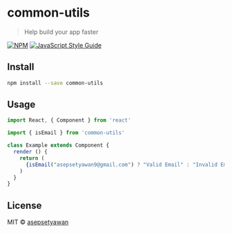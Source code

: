 # common-utils

> Help build your app faster

[![NPM](https://img.shields.io/npm/v/@asepsetyawan/js-common-utils.svg)](https://www.npmjs.com/package/@asepsetyawan/js-common-utils) [![JavaScript Style Guide](https://img.shields.io/badge/code_style-standard-brightgreen.svg)](https://standardjs.com)

## Install

```bash
npm install --save common-utils
```

## Usage

```jsx
import React, { Component } from 'react'

import { isEmail } from 'common-utils'

class Example extends Component {
  render () {
    return (
      {isEmail("asepsetyawan9@gmail.com") ? "Valid Email" : "Invalid Email"}
    )
  }
}
```

## License

MIT © [asepsetyawan](https://github.com/asepsetyawan)
